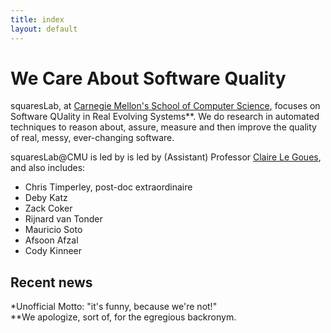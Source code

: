```yaml
---
title: index
layout: default
---
```


# We Care About Software Quality

squaresLab, at <a href="https://http://www.cs.cmu.edu/">Carnegie Mellon's
School of Computer Science</a>, focuses on Software QUality in Real Evolving
Systems**. We do research in automated techniques to reason about, assure,
measure and then improve the quality of real, messy, ever-changing
software.

squaresLab@CMU is led by is led by (Assistant) Professor [Claire Le Goues](http://www.clairelegoues.com), and also includes:

*   Chris Timperley, post-doc extraordinaire
*   Deby Katz
*   Zack Coker
*   Rijnard van Tonder
*   Mauricio Soto
*   Afsoon Afzal 
*   Cody Kinneer

## Recent news


*Unofficial Motto: "it's funny, because we're not!"<br>
**We apologize, sort of, for the egregious backronym.

